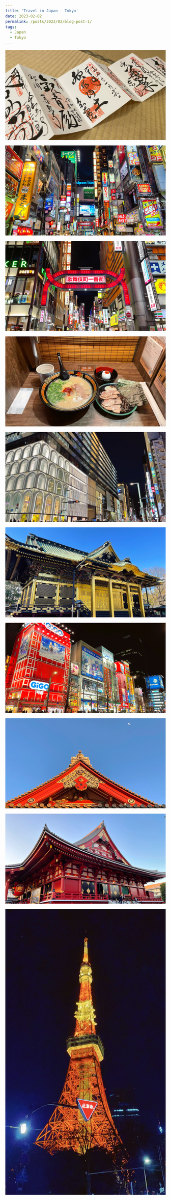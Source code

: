 ```yaml
---
title: 'Travel in Japan - Tokyo'
date: 2023-02-02
permalink: /posts/2023/02/blog-post-1/
tags:
  - Japan
  - Tokyo
---
```


<!-- This is a sample blog post. Lorem ipsum I can't remember the rest of lorem ipsum and don't have an internet connection right now. Testing testing testing this blog post. Blog posts are cool.

Headings are cool
======

You can have many headings
====== -->

![photo1](/images/Japan/tokyo/photo1.JPG)

![photo2](/images/Japan/tokyo/photo2.JPG)

![photo3](/images/Japan/tokyo/photo3.JPG)

![photo4](/images/Japan/tokyo/photo4.JPG)

![photo5](/images/Japan/tokyo/photo5.JPG)

![photo6](/images/Japan/tokyo/photo6.JPG)

![photo7](/images/Japan/tokyo/photo7.JPG)

![photo8](/images/Japan/tokyo/photo8.JPG)

![photo9](/images/Japan/tokyo/photo9.JPG)

![photo11](/images/Japan/tokyo/photo11.JPG)
